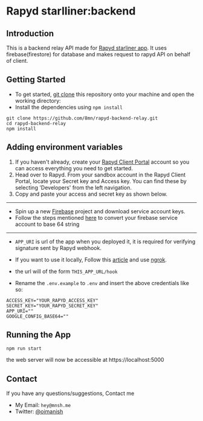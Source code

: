# Rapyd starlliner:backend

## Introduction

This is a backend relay API made for [Rapyd starliner app](https://github.com/8mn/rapyd-space-tour). It uses firebase(firestore) for database and makes request to rapyd API on behalf of client.


## Getting Started

- To get started, [git clone](https://www.atlassian.com/git/tutorials/setting-up-a-repository/git-clone) this repository onto your machine and open the working directory:
- Install the dependencies using `npm install`


```
git clone https://github.com/8mn/rapyd-backend-relay.git
cd rapyd-backend-relay
npm install
```

## Adding environment variables


1. If you haven't already, create your [Rapyd Client Portal](https://dashboard.rapyd.net/sign-up) account so you can access everything you need to get started.
2. Head over to Rapyd. From your sandbox account in the Rapyd Client Portal, locate your Secret key and Access key. You can find these by selecting 'Developers' from the left navigation. 
3. Copy and paste your access and secret key as shown below.

---

-  Spin up a new [Firebase](https://firebase.google.com/) project and download service account keys.
-  Follow the steps mentioned [here](https://stackoverflow.com/a/61844642) to convert your firebase service account to base 64 string

---

- `APP_URI` is url of the app when you deployed it, it is required for verifying signature sent by Rapyd webhook.
- If you want to use it locally, Follow this [article](https://medium.com/@BearerSH/consuming-webhooks-with-node-js-and-express-50e007fc7ae2) and use [ngrok](https://ngrok.com/).
- the url will of the form `THIS_APP_URL/hook`


- Rename the `.env.example` to `.env` and insert the above credentials like so:

```
ACCESS_KEY="YOUR_RAPYD_ACCESS_KEY"
SECRET_KEY="YOUR_RAPYD_SECRET_KEY"
APP_URI=""
GOOGLE_CONFIG_BASE64=""

```

## Running the App


```
npm run start
```

the web server will now be accessible at https://localhost:5000

## Contact

If you have any questions/suggestions, Contact me 
- My Email: `hey@mnsh.me`
- Twitter: [@oimanish](https://twitter.com/oimanish)